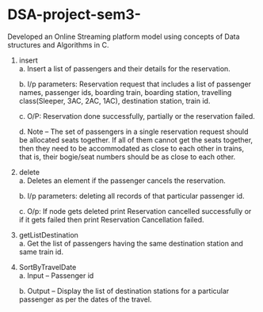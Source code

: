 # DSA-project-sem3-
Developed an Online Streaming platform model using concepts of Data structures and Algorithms in C.

1. insert  
   a. Insert a list of passengers and their details for the reservation.
   
   b. I/p parameters: Reservation request that includes a list of passenger names, 
      passenger ids, boarding train, boarding station, travelling class(Sleeper, 3AC, 
      2AC, 1AC), destination station, train id. 
   
   c. O/P: Reservation done successfully, partially or the reservation failed.
   
   d. Note – The set of passengers in a single reservation request should be 
      allocated seats together. If all of them cannot get the seats together, then they 
      need to be accommodated as close to each other in trains, that is, their 
      bogie/seat numbers should be as close to each other. 
   
2. delete  
   a. Deletes an element if the passenger cancels the reservation.
   
   b. I/p parameters: deleting all records of that particular passenger id.
   
   c. O/p: If node gets deleted print Reservation cancelled successfully or if it gets 
      failed then print Reservation Cancellation failed.
   
3. getListDestination                                                                                                                           
   a. Get the list of passengers having the same destination station and same train id.
   
4. SortByTravelDate  
   a. Input – Passenger id
   
   b. Output – Display the list of destination stations for a particular passenger as 
      per the dates of the travel.


